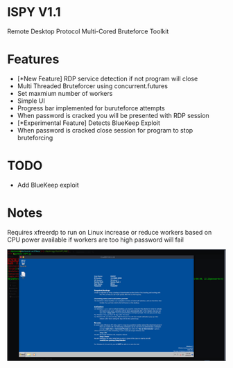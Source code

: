 ISPY V1.1
===========
Remote Desktop Protocol Multi-Cored Bruteforce Toolkit

Features
===========
- [*New Feature] RDP service detection if not program will close
- Multi Threaded Bruteforcer using concurrent.futures
- Set maxmium number of workers 
- Simple UI
- Progress bar implemented for buruteforce attempts
- When password is cracked you will be presented with RDP session
- [*Experimental Feature] Detects BlueKeep Exploit
- When password is cracked close session for program to stop bruteforcing

TODO
==========
- Add BlueKeep exploit

Notes
==========
Requires xfreerdp to run on Linux 
increase or reduce workers based on CPU power available if workers are too high password will fail

<img src="https://github.com/darkseid-security/ISPY/blob/main/Screenshots/ISPY-session.png">
